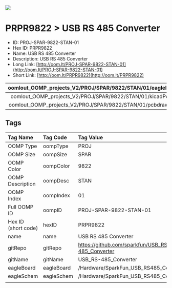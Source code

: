 


  
![][im]
# PRPR9822 > USB RS 485 Converter

- ID: PROJ-SPAR-9822-STAN-01
- Hex ID: PRPR9822
- Name: USB RS 485 Converter
- Description: USB RS 485 Converter
- Long Link: [http://oom.lt/PROJ-SPAR-9822-STAN-01](http://oom.lt/PROJ-SPAR-9822-STAN-01)
- Short Link: [http://oom.lt/PRPR9822](http://oom.lt/PRPR9822)
  

|oomlout_OOMP_projects_V2/PROJ/SPAR/9822/STAN/01/eagleImage.png|oomlout_OOMP_projects_V2/PROJ/SPAR/9822/STAN/01/eagleSchemImage.png|oomlout_OOMP_projects_V2/PROJ/SPAR/9822/STAN/01/kicadPcb3dFront.png|oomlout_OOMP_projects_V2/PROJ/SPAR/9822/STAN/01/kicadPcb3dBack.png|
| :---: | :---: | :---: | :---: |
|oomlout_OOMP_projects_V2/PROJ/SPAR/9822/STAN/01/kicadPcb3d.png|oomlout_OOMP_projects_V2/PROJ/SPAR/9822/STAN/01/bomBack.png|oomlout_OOMP_projects_V2/PROJ/SPAR/9822/STAN/01/bomFront.png|oomlout_OOMP_projects_V2/PROJ/SPAR/9822/STAN/01/pcbdraw.svg|
|oomlout_OOMP_projects_V2/PROJ/SPAR/9822/STAN/01/pcbdrawBack.svg||||

## Tags
  

|Tag Name|Tag Code|Tag Value|
| :--- | :--- | :--- |
|OOMP Type|oompType|PROJ|
|OOMP Size|oompSize|SPAR|
|OOMP Color|oompColor|9822|
|OOMP Description|oompDesc|STAN|
|OOMP Index|oompIndex|01|
|Full OOMP ID|oompID|PROJ-SPAR-9822-STAN-01|
|Hex ID (short code)|hexID|PRPR9822|
|name|name|USB RS 485 Converter|
|gitRepo|gitRepo|https://github.com/sparkfun/USB_RS-485_Converter|
|gitName|gitName|USB_RS-485_Converter|
|eagleBoard|eagleBoard|/Hardware/SparkFun_USB_RS485_Converter.brd|
|eagleSchem|eagleSchem|/Hardware/SparkFun_USB_RS485_Converter.sch|
||||



[im]: PROJ/SPAR/9822/STAN/01/kicadPcb3d_450.png
